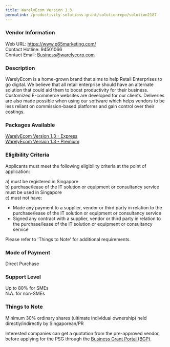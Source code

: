 ```yaml
---
title: WarelyEcom Version 1.3
permalink: /productivity-solutions-grant/solutionrepo/solution2187
---
```


### Vendor Information
Web URL: https://www.p65marketing.com/ <br>Contact Hotline: 94501066 <br>Contact Email: Business@warelycorp.com <br>

### Description

WarelyEcom is a home-grown brand that aims to help Retail Enterprises to go digital. We believe that all retail enterprise should have an alternate solution that could aid them to boost productivity for their business. Customized E-commerce websites are developed for our clients. Deliveries are also made possible when using our software which helps vendors to be less reliant on commission-based platforms and gain control over their costings.

### Packages Available

<a href='https://www.gobusiness.gov.sg/images/psg/Plus65Marketing20200814_Desensitised_Annex_3_Part_1.pdf' target='_blank'>WarelyEcom Version 1.3 - Express</a><br/>
<a href='https://www.gobusiness.gov.sg/images/psg/Plus65Marketing20200814_Desensitised_Annex_3_Part_2.pdf' target='_blank'>WarelyEcom Version 1.3 - Premium</a><br/>

### Eligibility Criteria

Applicants must meet the following eligibility criteria at the point of application:

a) must be registered in Singapore <br>
b) purchase/lease of the IT solution or equipment or consultancy service must be used in Singapore <br>
c) must not have:
- Made any payment to a supplier, vendor or third party in relation to the purchase/lease of the IT solution or equipment or consultancy service
- Signed any contract with a supplier, vendor or third party in relation to the purchase/lease of the IT solution or equipment or consultancy service

Please refer to 'Things to Note' for additional requirements.

### Mode of Payment
Direct Purchase

### Support Level
Up to 80% for SMEs <br>
N.A. for non-SMEs

### Things to Note
Minimum 30% ordinary shares (ultimate individual ownership) held directly/indirectly by Singaporean/PR 

Interested companies can get a quotation from the pre-approved vendor, before applying for the PSG through the <a target='_blank' href='https://www.businessgrants.gov.sg/'>Business Grant Portal (BGP)</a>.
